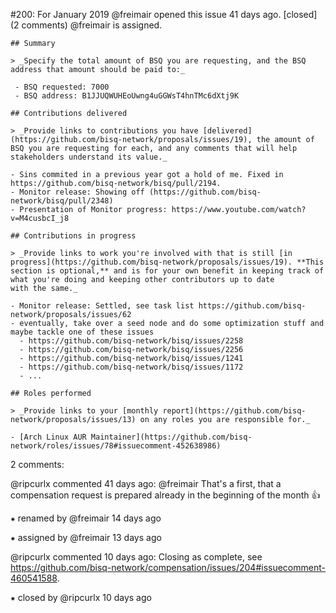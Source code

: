 #200: For January 2019
@freimair opened this issue 41 days ago.  [closed] (2 comments)
@freimair is assigned. 

    ## Summary
    
    > _Specify the total amount of BSQ you are requesting, and the BSQ address that amount should be paid to:_
    
     - BSQ requested: 7000
     - BSQ address: B1JJUQWUHEoUwng4uGGWsT4hnTMc6dXtj9K
    
    ## Contributions delivered
    
    > _Provide links to contributions you have [delivered](https://github.com/bisq-network/proposals/issues/19), the amount of BSQ you are requesting for each, and any comments that will help stakeholders understand its value._
    
    - Sins commited in a previous year got a hold of me. Fixed in https://github.com/bisq-network/bisq/pull/2194.
    - Monitor release: Showing off (https://github.com/bisq-network/bisq/pull/2348)
    - Presentation of Monitor progress: https://www.youtube.com/watch?v=M4cusbcI_j8
    
    ## Contributions in progress
    
    > _Provide links to work you're involved with that is still [in progress](https://github.com/bisq-network/proposals/issues/19). **This section is optional,** and is for your own benefit in keeping track of what you're doing and keeping other contributors up to date 
    with the same._
    
    - Monitor release: Settled, see task list https://github.com/bisq-network/proposals/issues/62
    - eventually, take over a seed node and do some optimization stuff and maybe tackle one of these issues
      - https://github.com/bisq-network/bisq/issues/2258
      - https://github.com/bisq-network/bisq/issues/2256
      - https://github.com/bisq-network/bisq/issues/1241
      - https://github.com/bisq-network/bisq/issues/1172
      - ...
    
    ## Roles performed
    
    > _Provide links to your [monthly report](https://github.com/bisq-network/proposals/issues/13) on any roles you are responsible for._
    
    - [Arch Linux AUR Maintainer](https://github.com/bisq-network/roles/issues/78#issuecomment-452638986)


2 comments:

@ripcurlx commented 41 days ago:
    @freimair That's a first, that a compensation request is prepared already in the beginning of the month :+1:


⁕ renamed by @freimair 14 days ago

⁕ assigned by @freimair 13 days ago

@ripcurlx commented 10 days ago:
    Closing as complete, see https://github.com/bisq-network/compensation/issues/204#issuecomment-460541588.


⁕ closed by @ripcurlx 10 days ago

